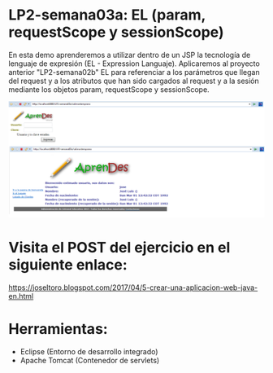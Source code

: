 # LP2-semana03a: EL (param, requestScope y sessionScope)

En esta demo aprenderemos a utilizar dentro de un JSP la tecnología de lenguaje de expresión (EL - Expression Languaje).
Aplicaremos al proyecto anterior "LP2-semana02b" EL para referenciar a los parámetros que llegan del request y a los atributos que han sido cargados al request y a la sesión mediante los objetos param, requestScope y sessionScope.

![](https://raw.githubusercontent.com/ctec105/LP2-semana03a/master/image.png)

# Visita el POST del ejercicio en el siguiente enlace:
https://joseltoro.blogspot.com/2017/04/5-crear-una-aplicacion-web-java-en.html

# Herramientas:
- Eclipse (Entorno de desarrollo integrado)
- Apache Tomcat (Contenedor de servlets)